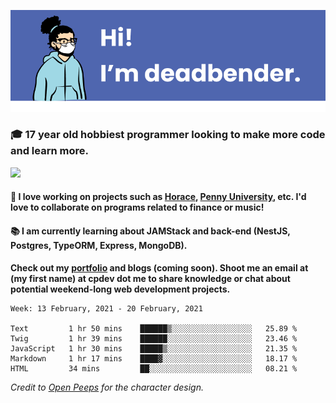 ![banner](banner.png)

### 🎓 17 year old hobbiest programmer looking to make more code and learn more.

<a href="https://twitter.com/KO4JZT"><img src="https://img.shields.io/badge/ko4jzt%20-%231DA1F2.svg?&style=for-the-badge&logo=Twitter&logoColor=white"/></a>

#### 📝 I love working on projects such as [Horace](https://github.com/knights-of-academia/horace), [Penny University](https://github.com/penny-university/penny_university), etc. I'd love to collaborate on programs related to finance or music!

#### 📚 I am currently learning about JAMStack and back-end (NestJS, Postgres, TypeORM, Express, MongoDB). 

**Check out my [portfolio](https://cpdev.me) and blogs (coming soon). Shoot me an email at (my first name) at cpdev dot me to share knowledge or chat about potential weekend-long web development projects.**



<!--START_SECTION:waka-->
```text
Week: 13 February, 2021 - 20 February, 2021

Text         1 hr 50 mins    ██████▒░░░░░░░░░░░░░░░░░░   25.89 % 
Twig         1 hr 39 mins    ██████░░░░░░░░░░░░░░░░░░░   23.46 % 
JavaScript   1 hr 30 mins    █████▒░░░░░░░░░░░░░░░░░░░   21.35 % 
Markdown     1 hr 17 mins    ████▓░░░░░░░░░░░░░░░░░░░░   18.17 % 
HTML         34 mins         ██░░░░░░░░░░░░░░░░░░░░░░░   08.21 % 
```
<!--END_SECTION:waka-->

*Credit to [Open Peeps](https://www.openpeeps.com/) for the character design.*
